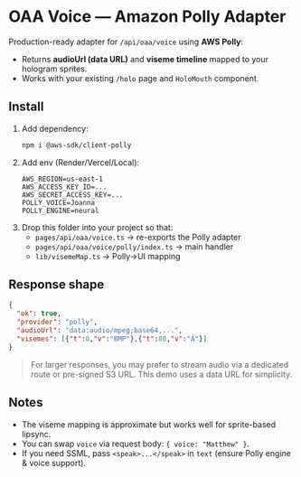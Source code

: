 # OAA Voice — Amazon Polly Adapter

Production-ready adapter for `/api/oaa/voice` using **AWS Polly**:
- Returns **audioUrl (data URL)** and **viseme timeline** mapped to your hologram sprites.
- Works with your existing `/holo` page and `HoloMouth` component.

## Install
1. Add dependency:
   ```bash
   npm i @aws-sdk/client-polly
   ```
2. Add env (Render/Vercel/Local):
   ```env
   AWS_REGION=us-east-1
   AWS_ACCESS_KEY_ID=...
   AWS_SECRET_ACCESS_KEY=...
   POLLY_VOICE=Joanna
   POLLY_ENGINE=neural
   ```
3. Drop this folder into your project so that:
   - `pages/api/oaa/voice.ts` → re-exports the Polly adapter
   - `pages/api/oaa/voice/polly/index.ts` → main handler
   - `lib/visemeMap.ts` → Polly→UI mapping

## Response shape
```json
{
  "ok": true,
  "provider": "polly",
  "audioUrl": "data:audio/mpeg;base64,...",
  "visemes": [{"t":0,"v":"BMP"},{"t":80,"v":"A"}]
}
```

> For larger responses, you may prefer to stream audio via a dedicated route or pre-signed S3 URL. This demo uses a data URL for simplicity.

## Notes
- The viseme mapping is approximate but works well for sprite-based lipsync.
- You can swap `voice` via request body: `{ voice: "Matthew" }`.
- If you need SSML, pass `<speak>...</speak>` in `text` (ensure Polly engine & voice support).


